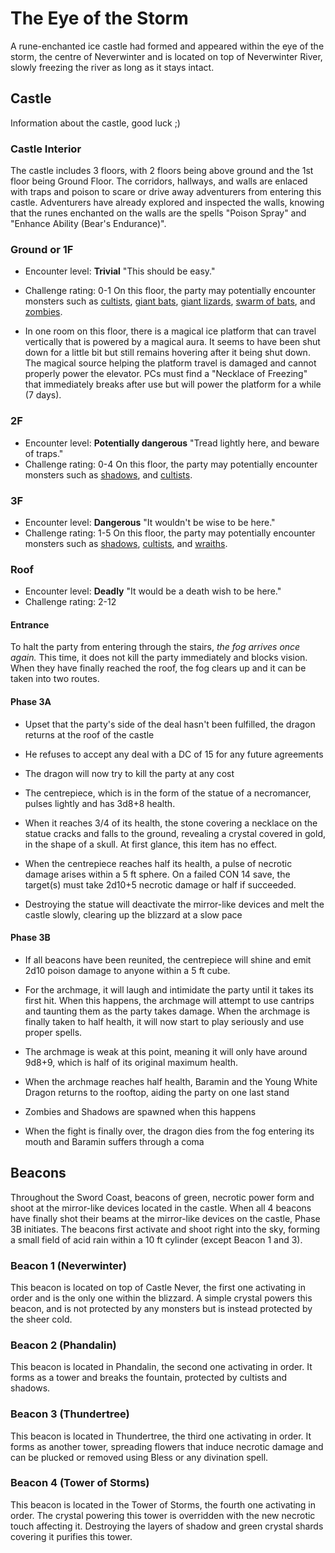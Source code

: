 # The Eye of the Storm
A rune-enchanted ice castle had formed and appeared within the eye of the storm, the centre of Neverwinter and is located on top of Neverwinter River, slowly freezing the river as long as it stays intact.

## Castle
Information about the castle, good luck ;)
### Castle Interior
The castle includes 3 floors, with 2 floors being above ground and the 1st floor being Ground Floor. The corridors, hallways, and walls are enlaced with traps and poison to scare or drive away adventurers from entering this castle. Adventurers have already explored and inspected the walls, knowing that the runes enchanted on the walls are the spells "Poison Spray" and "Enhance Ability (Bear's Endurance)".
### Ground or 1F
- Encounter level: **Trivial** "This should be easy."
- Challenge rating: 0-1
On this floor, the party may potentially encounter monsters such as [cultists](https://www.dndbeyond.com/monsters/16835-cultist), [giant bats](https://www.dndbeyond.com/monsters/16875-giant-bat), [giant lizards](https://www.dndbeyond.com/monsters/16887-giant-lizard), [swarm of bats](https://www.dndbeyond.com/monsters/17028-swarm-of-bats), and [zombies](https://www.dndbeyond.com/monsters/17077-zombie).

- In one room on this floor, there is a magical ice platform that can travel vertically that is powered by a magical aura. It seems to have been shut down for a little bit but still remains hovering after it being shut down. The magical source helping the platform travel is damaged and cannot properly power the elevator. PCs must find a "Necklace of Freezing" that immediately breaks after use but will power the platform for a while (7 days).
### 2F
- Encounter level: **Potentially dangerous** "Tread lightly here, and beware of traps."
- Challenge rating: 0-4
On this floor, the party may potentially encounter monsters such as [shadows](https://www.dndbeyond.com/monsters/17010-shadow), and [cultists](https://www.dndbeyond.com/monsters/16835-cultist).
### 3F
- Encounter level: **Dangerous** "It wouldn't be wise to be here."
- Challenge rating: 1-5
On this floor, the party may potentially encounter monsters such as [shadows](https://www.dndbeyond.com/monsters/17010-shadow), [cultists](https://www.dndbeyond.com/monsters/16835-cultist), and [wraiths](https://www.dndbeyond.com/monsters/17064-wraith).
### Roof
- Encounter level: **Deadly** "It would be a death wish to be here."
- Challenge rating: 2-12

#### Entrance
To halt the party from entering through the stairs, *the fog arrives once again.* This time, it does not kill the party immediately and blocks vision. When they have finally reached the roof, the fog clears up and it can be taken into two routes.

#### Phase 3A
- Upset that the party's side of the deal hasn't been fulfilled, the dragon returns at the roof of the castle
- He refuses to accept any deal with a DC of 15 for any future agreements
- The dragon will now try to kill the party at any cost

- The centrepiece, which is in the form of the statue of a necromancer, pulses lightly and has 3d8+8 health.
- When it reaches 3/4 of its health, the stone covering a necklace on the statue cracks and falls to the ground, revealing a crystal covered in gold, in the shape of a skull. At first glance, this item has no effect.
- When the centrepiece reaches half its health, a pulse of necrotic damage arises within a 5 ft sphere. On a failed CON 14 save, the target(s) must take 2d10+5 necrotic damage or half if succeeded.
- Destroying the statue will deactivate the mirror-like devices and melt the castle slowly, clearing up the blizzard at a slow pace

#### Phase 3B
- If all beacons have been reunited, the centrepiece will shine and emit 2d10 poison damage to anyone within a 5 ft cube.
- For the archmage, it will laugh and intimidate the party until it takes its first hit. When this happens, the archmage will attempt to use cantrips and taunting them as the party takes damage. When the archmage is finally taken to half health, it will now start to play seriously and use proper spells.
- The archmage is weak at this point, meaning it will only have around 9d8+9, which is half of its original maximum health.

- When the archmage reaches half health, Baramin and the Young White Dragon returns to the rooftop, aiding the party on one last stand
- Zombies and Shadows are spawned when this happens
- When the fight is finally over, the dragon dies from the fog entering its mouth and Baramin suffers through a coma

## Beacons
Throughout the Sword Coast, beacons of green, necrotic power form and shoot at the mirror-like devices located in the castle. When all 4 beacons have finally shot their beams at the mirror-like devices on the castle, Phase 3B initiates. The beacons first activate and shoot right into the sky, forming a small field of acid rain within a 10 ft cylinder (except Beacon 1 and 3). 

### Beacon 1 (Neverwinter)
This beacon is located on top of Castle Never, the first one activating in order and is the only one within the blizzard. A simple crystal powers this beacon, and is not protected by any monsters but is instead protected by the sheer cold.

### Beacon 2 (Phandalin)
This beacon is located in Phandalin, the second one activating in order. It forms as a tower and breaks the fountain, protected by cultists and shadows.

### Beacon 3 (Thundertree)
This beacon is located in Thundertree, the third one activating in order. It forms as another tower, spreading flowers that induce necrotic damage and can be plucked or removed using Bless or any divination spell.

### Beacon 4 (Tower of Storms)
This beacon is located in the Tower of Storms, the fourth one activating in order. The crystal powering this tower is overridden with the new necrotic touch affecting it. Destroying the layers of shadow and green crystal shards covering it purifies this tower.